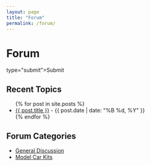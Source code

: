 ```yaml
---
layout: page
title: "Forum"
permalink: /forum/
---
```


<h1>Forum</h1>

type="submit">Submit</button>
</form>

<h2>Recent Topics</h2>
<ul>
  {% for post in site.posts %}
    <li><a href="{{ post.url }}">{{ post.title }}</a> - {{ post.date | date: "%B %d, %Y" }}</li>
  {% endfor %}
</ul>

<h2>Forum Categories</h2>
<ul>
  <li><a href="https://drfastfinds.github.io/drfastfinds-site/forum/general-discussion/">General Discussion</a></li>
  <li><a href="https://drfastfinds.github.io/drfastfinds-site/forum/model-car-kits/">Model Car Kits</a></li>
</ul>
